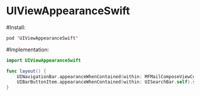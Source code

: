 # UIViewAppearanceSwift

#Install:
```swift
pod 'UIViewAppearanceSwift'
```

#Implementation:
```swift
import UIViewAppearanceSwift

func layout() {
    UINavigationBar.appearanceWhenContained(within: MFMailComposeViewController.self).barStyle = .black
    UIBarButtonItem.appearanceWhenContained(within: UISearchBar.self).setTitleTextAttributes([NSFontAttributeName: UIFont.systemFont(ofSize: 15)], for: .normal)
}
```
